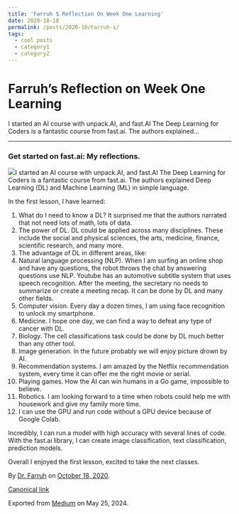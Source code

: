 ```yaml
---
title: 'Farruh S Reflection On Week One Learning'
date: 2020-10-18
permalink: /posts/2020-10/Farruh-s/
tags:
  - cool posts
  - category1
  - category2
---
```


# Farruh’s Reflection on Week One Learning
I started an AI course with unpack.AI, and fast.AI The Deep Learning for Coders is a fantastic course from fast.ai. The authors explained…

---

### Get started on fast.ai: My reflections.

![](https://cdn-images-1.medium.com/max/800/0*N97kM1ZPKJ_AsWA8)I started an AI course with unpack.AI, and fast.AI The Deep Learning for Coders is a fantastic course from fast.ai. The authors explained Deep Learning (DL) and Machine Learning (ML) in simple language.

In the first lesson, I have learned:

1. What do I need to know a DL? It surprised me that the authors narrated that not need lots of math, lots of data.
2. The power of DL. DL could be applied across many disciplines. These include the social and physical sciences, the arts, medicine, finance, scientific research, and many more.
3. The advantage of DL in different areas, like:
4. Natural language processing (NLP). When I am surfing an online shop and have any questions, the robot throws the chat by answering questions use NLP. Youtube has an automotive subtitle system that uses speech recognition. After the meeting, the secretary no needs to summarize or create a meeting recap. It can be done by DL and many other fields.
5. Computer vision. Every day a dozen times, I am using face recognition to unlock my smartphone.
6. Medicine. I hope one day, we can find a way to defeat any type of cancer with DL.
7. Biology. The cell classifications task could be done by DL much better than any other tool.
8. Image generation. In the future probably we will enjoy picture drown by AI.
9. Recommendation systems. I am amazed by the Netflix recommendation system, every time it can offer me the right movie or serial.
10. Playing games. How the AI can win humans in a Go game, impossible to believe.
11. Robotics. I am looking forward to a time when robots could help me with housework and give my family more time.
12. I can use the GPU and run code without a GPU device because of Google Colab.

Incredibly, I can run a model with high accuracy with several lines of code. With the fast.ai library, I can create image classification, text classification, prediction models.

Overall I enjoyed the first lesson, excited to take the next classes.



By [Dr. Farruh](https://medium.com/@k-farruh) on [October 18, 2020](https://medium.com/p/f921a53335f6).

[Canonical link](https://medium.com/@k-farruh/farruhs-reflection-on-week-one-learning-f921a53335f6)

Exported from [Medium](https://medium.com) on May 25, 2024.

